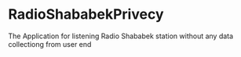 # RadioShababekPrivecy

The Application for listening Radio Shababek station without any data collectiong from user end
